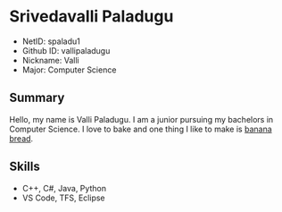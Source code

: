# Srivedavalli Paladugu
* NetID: spaladu1
* Github ID: vallipaladugu
* Nickname: Valli
* Major: Computer Science
## Summary
Hello, my name is Valli Paladugu. I am a junior pursuing my bachelors in Computer Science. I love to bake and one thing I like to make is [banana bread](https://sallysbakingaddiction.com/best-banana-bread-recipe/). 
## Skills
* C++, C#, Java, Python
* VS Code, TFS, Eclipse